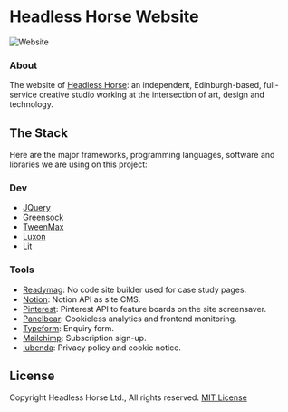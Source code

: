 # Headless Horse Website

![Website](https://img.shields.io/website?down_color=lightgrey&down_message=down&label=headless.horse&style=flat-square&up_color=green&up_message=up&url=https%3A%2F%2Fheadless.horse)

### About
The website of [Headless Horse](https://headless.horse): an independent, Edinburgh-based, full-service creative studio working at the intersection of art, design and technology.

## The Stack
Here are the major frameworks, programming languages, software and libraries we are using on this project:

### Dev
- [JQuery](https://jquery.com)
- [Greensock](https://greensock.com/)
- [TweenMax](https://greensock.com/tweenmax)
- [Luxon](https://github.com/moment/luxon)
- [Lit](https://lit.dev)

### Tools
- [Readymag](https://readymag.com): No code site builder used for case study pages.
- [Notion](https://notion.so): Notion API as site CMS.
- [Pinterest](https://developers.pinterest.com/docs/api/): Pinterest API to feature boards on the site screensaver.
- [Panelbear](https://panelbear.com): Cookieless analytics and frontend monitoring.
- [Typeform](https://typeform.com): Enquiry form.
- [Mailchimp](https://mailchimp.com/): Subscription sign-up.
- [Iubenda](https://iubenda.com): Privacy policy and cookie notice.

## License
Copyright Headless Horse Ltd., All rights reserved. [MIT License](https://choosealicense.com/licenses/mit/)
